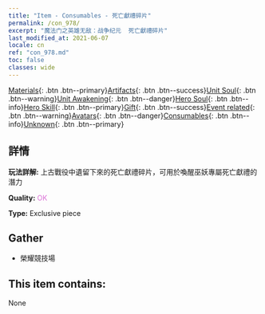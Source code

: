 ```yaml
---
title: "Item - Consumables - 死亡獻禮碎片"
permalink: /con_978/
excerpt: "魔法门之英雄无敌：战争纪元  死亡獻禮碎片"
last_modified_at: 2021-06-07
locale: cn
ref: "con_978.md"
toc: false
classes: wide
---
```

 [Materials](/ItemsCN/){: .btn .btn--primary}[Artifacts](/ItemsCN/Artifacts/){: .btn .btn--success}[Unit Soul](/ItemsCN/UnitSoul/){: .btn .btn--warning}[Unit Awakening](/ItemsCN/UnitAwakening/){: .btn .btn--danger}[Hero Soul](/ItemsCN/HeroSoul/){: .btn .btn--info}[Hero Skill](/ItemsCN/HeroSkill/){: .btn .btn--primary}[Gift](/ItemsCN/Gift/){: .btn .btn--success}[Event related](/ItemsCN/Events/){: .btn .btn--warning}[Avatars](/ItemsCN/Avatars/){: .btn .btn--danger}[Consumables](/ItemsCN/Consumables/){: .btn .btn--info}[Unknown](/ItemsCN/Unknown/){: .btn .btn--primary}

## 詳情
 **玩法詳解:** 上古戰役中遺留下來的死亡獻禮碎片，可用於喚醒巫妖專屬死亡獻禮的潛力

 **Quality:** <span style="color: #DA70D6">OK</span>

 **Type:** Exclusive piece

## Gather

*    榮耀競技場 

## This item contains:

  None


